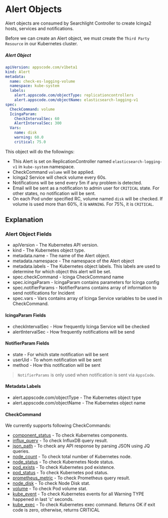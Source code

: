 # Alert Objects

Alert objects are consumed by Searchlight Controller to create Icinga2 hosts, services and notifications.

Before we can create an Alert object, we must create the `Third Party Resource` in our Kubernetes cluster.


##### Alert Object

```yaml
apiVersion: appscode.com/v1beta1
kind: Alert
metadata:
  name: check-es-logging-volume
  namespace: kube-system
  labels:
    alert.appscode.com/objectType: replicationcontrollers
    alert.appscode.com/objectName: elasticsearch-logging-v1
spec:
  CheckCommand: volume
  IcingaParam:
    CheckIntervalSec: 60
    AlertIntervalSec: 300
  Vars:
    name: disk
    warning: 60.0
    critical: 75.0
```

This object will do the followings:

* This Alert is set on ReplicationController named `elasticsearch-logging-v1` in `kube-system` namespace.
* CheckCommand `volume` will be applied.
* Icinga2 Service will check volume every 60s.
* Notifications will be send every 5m if any problem is detected.
* Email will be sent as a notification to admin user for `CRITICAL` state. For other states, no notification will be sent.
* On each Pod under specified RC, volume named `disk` will be checked. If volume is used more than 60%, it is `WARNING`. For 75%, it is `CRITICAL`.

## Explanation

### Alert Object Fields

* apiVersion - The Kubernetes API version.
* kind - The Kubernetes object type.
* metadata.name - The name of the Alert object.
* metadata.namespace - The namespace of the Alert object
* metadata.labels - The Kubernetes object labels. This labels are used to determine for which object this alert will be set.
* spec.checkCommand - Icinga CheckCommand name
* spec.icingaParam - IcingaParam contains parameters for Icinga config
* spec.notifierParams - NotifierParams contains array of information to send notifications for Incident
* spec.vars - Vars contains array of Icinga Service variables to be used in CheckCommand.


#### IcingaParam Fields

* checkIntervalSec - How frequently Icinga Service will be checked
* alertIntervalSec - How frequently notifications will be send

#### NotifierParam Fields

* state - For which state notification will be sent
* userUid - To whom notification will be sent
* method - How this notification will be sent

> `NotifierParams` is only used when notification is sent via `AppsCode`.

#### Metadata Labels
* alert.appscode.com/objectType - The Kubernetes object type
* alert.appscode.com/objectName - The Kubernetes object name

#### CheckCommand

We currently supports following CheckCommands:

* [component_status](check-command/component_status.md) - To check Kubernetes components.
* [influx_query](check-command/influx_query.md) - To check InfluxDB query result.
* [json_path](check-command/json_path.md) - To check any API response by parsing JSON using JQ queries.
* [node_count](check-command/node_count.md) - To check total number of Kubernetes node.
* [node_status](check-command/node_status.md) - To check Kubernetes Node status.
* [pod_exists](check-command/pod_exists.md) - To check Kubernetes pod existence.
* [pod_status](check-command/pod_status.md) - To check Kubernetes pod status.
* [prometheus_metric](check-command/prometheus_metric.md) - To check Prometheus query result.
* [node_disk](check-command/node_disk.md) - To check Node Disk stat.
* [volume](check-command/volume.md) - To check Pod volume stat.
* [kube_event](check-command/kube_event.md) - To check Kubernetes events for all Warning TYPE happened in last 'c' seconds.
* [kube_exec](check-command/kube_exec.md) - To check Kubernetes exec command. Returns OK if exit code is zero, otherwise, returns CRITICAL
